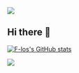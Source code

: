 <img src="https://capsule-render.vercel.app/api?type=waving&color=BDBDC8&height=150&section=header" />

## Hi there 👋

[![F-los's GitHub stats](https://github-readme-stats.vercel.app/api?username=F-los)](https://github.com/F-los/github-readme-stats)

<!--
**F-los/F-los** is a ✨ _special_ ✨ repository because its `README.md` (this file) appears on your GitHub profile.

Here are some ideas to get you started:

- 🔭 I’m currently working on ...
- 🌱 I’m currently learning ...
- 👯 I’m looking to collaborate on ...
- 🤔 I’m looking for help with ...
- 💬 Ask me about ...
- 📫 How to reach me: ...
- 😄 Pronouns: ...
- ⚡ Fun fact: ...
-->

<img src="https://capsule-render.vercel.app/api?type=waving&color=BDBDC8&height=150&section=footer" />
